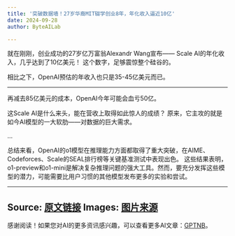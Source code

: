 ```yaml
---
title: '突破数据墙！27岁华裔MIT辍学创业8年，年化收入逼近10亿'
date: 2024-09-28
author: ByteAILab

---
```


就在刚刚，创业成功的27岁亿万富翁Alexandr Wang宣布——
Scale AI的年化收入，几乎达到了10亿美元！
这个数字，足够震惊整个硅谷的。

相比之下，OpenAI预估的年收入也只是35-45亿美元而已。

---
再减去85亿美元的成本，OpenAI今年可能会血亏50亿。

这Scale AI是什么来头，能在营收上取得如此惊人的成绩？
原来，它主攻的就是如今AI模型的一大软肋——对数据的巨大需求。

...

总结来看，OpenAI的o1模型在推理能力方面都取得了重大突破，在AIME、Codeforces、Scale的SEAL排行榜等关键基准测试中表现出色。
这些结果表明，o1-preview和o1-mini是解决复杂推理问题的强大工具。然而，要充分发挥这些模型的潜力，可能需要比用户习惯的其他模型发布更多的实验和尝试。

---

Source: [原文链接](https://www.aixinzhijie.com/article/6846850)
Images: [图片来源](http://www.jesonc.com/upload/8FD7B96F5E34993C64020C0DB54F4C00/1727329801067/Fjg7G8J-YgnQwe6jZMtfdQvLNslR.png)
---
感谢阅读！如果您对AI的更多资讯感兴趣，可以查看更多AI文章：[GPTNB](https://gptnb.com)。
